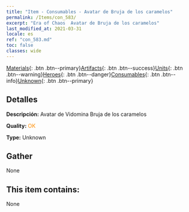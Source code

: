 ```yaml
---
title: "Item - Consumables - Avatar de Bruja de los caramelos"
permalink: /Items/con_583/
excerpt: "Era of Chaos  Avatar de Bruja de los caramelos"
last_modified_at: 2021-03-31
locale: es
ref: "con_583.md"
toc: false
classes: wide
---
```

 [Materials](/es/Items/){: .btn .btn--primary}[Artifacts](/es/Items/Artifacts/){: .btn .btn--success}[Units](/es/Items/Units/){: .btn .btn--warning}[Heroes](/es/Items/Heroes/){: .btn .btn--danger}[Consumables](/es/Items/Consumables/){: .btn .btn--info}[Unknown](/es/Items/Unknown/){: .btn .btn--primary}

## Detalles
 **Descripción:** Avatar de Vidomina Bruja de los caramelos

 **Quality:** <span style="color: #FF8C00">OK</span>

 **Type:** Unknown

## Gather

  None

## This item contains:

  None

